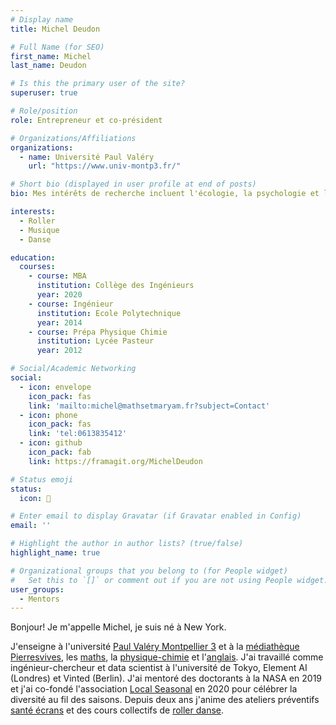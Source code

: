 ```yaml
---
# Display name
title: Michel Deudon

# Full Name (for SEO)
first_name: Michel
last_name: Deudon

# Is this the primary user of the site?
superuser: true

# Role/position
role: Entrepreneur et co-président

# Organizations/Affiliations
organizations:
  - name: Université Paul Valéry
    url: "https://www.univ-montp3.fr/"

# Short bio (displayed in user profile at end of posts)
bio: Mes intérêts de recherche incluent l'écologie, la psychologie et l'apprentissage des langues.

interests:
  - Roller
  - Musique
  - Danse

education:
  courses:
    - course: MBA
      institution: Collège des Ingénieurs
      year: 2020
    - course: Ingénieur
      institution: Ecole Polytechnique
      year: 2014
    - course: Prépa Physique Chimie
      institution: Lycée Pasteur
      year: 2012

# Social/Academic Networking
social:
  - icon: envelope
    icon_pack: fas
    link: 'mailto:michel@mathsetmaryam.fr?subject=Contact'
  - icon: phone
    icon_pack: fas
    link: 'tel:0613835412'
  - icon: github
    icon_pack: fab
    link: https://framagit.org/MichelDeudon

# Status emoji
status:
  icon: 🌻

# Enter email to display Gravatar (if Gravatar enabled in Config)
email: ''

# Highlight the author in author lists? (true/false)
highlight_name: true

# Organizational groups that you belong to (for People widget)
#   Set this to `[]` or comment out if you are not using People widget.
user_groups:
  - Mentors
---
```


Bonjour! Je m'appelle Michel, je suis né à New York. 

J'enseigne à l'université [Paul Valéry Montpellier 3](https://www.univ-montp3.fr/) et à la [médiathèque Pierresvives](https://pierresvives.herault.fr/), les [maths](https://www.mathsetmaryam.fr/c/maths/), la [physique-chimie](https://www.mathsetmaryam.fr/c/physique-chimie/) et l'[anglais](https://www.mathsetmaryam.fr/c/english/). J'ai travaillé comme ingénieur-chercheur et data scientist à l'université de Tokyo, Element AI (Londres) et Vinted (Berlin). J'ai mentoré des doctorants à la NASA en 2019 et j'ai co-fondé l'association [Local Seasonal](https://www.mathsetmaryam.fr/assos/local-seasonal/) en 2020 pour célébrer la diversité au fil des saisons. Depuis deux ans j'anime des ateliers préventifs [santé écrans](https://www.mathsetmaryam.fr/c/numerique-ecologie/prevention-sante-ecrans/) et des cours collectifs de [roller danse](https://www.mathsetmaryam.fr/c/roller/).